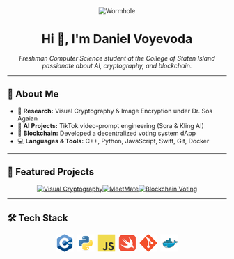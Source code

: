 
<div align="center">
  <img src="https://github.com/user-attachments/assets/b4bc8036-a450-4bc0-8b84-cbbf18fbe64d" alt="Wormhole" width="927"/>
</div>

<h1 align="center">Hi 👋, I'm <b>Daniel Voyevoda</b></h1>
<p align="center"><em>Freshman Computer Science student at the College of Staten Island passionate about AI, cryptography, and blockchain.</em></p>

---

## 🚀 About Me

- 🔬 **Research:** Visual Cryptography & Image Encryption under Dr. Sos Agaian  
- 🤖 **AI Projects:** TikTok video-prompt engineering (Sora & Kling AI)  
- 🔗 **Blockchain:** Developed a decentralized voting system dApp  
- 💻 **Languages & Tools:** C++, Python, JavaScript, Swift, Git, Docker

---

## 💼 Featured Projects

<div align="center">
  <a href="https://github.com/dvoyevoda/Bit-Plane-Decomposition-Visual-Cryptography" title="Visual Cryptography"><img src="https://img.shields.io/badge/Visual%20Cryptography-black?style=for-the-badge&logo=python" alt="Visual Cryptography"/></a><a href="https://github.com/dvoyevoda/MeetMate" title="MeetMate"><img src="https://img.shields.io/badge/MeetMate-black?style=for-the-badge&logo=python" alt="MeetMate"/></a><a href="https://github.com/dvoyevoda/Decentralized-Blockchain-Voting-System" title="Blockchain Voting"><img src="https://img.shields.io/badge/Blockchain%20Voting-black?style=for-the-badge&logo=ethereum" alt="Blockchain Voting"/></a>
</div>

---

## 🛠️ Tech Stack

<p align="center">
  <img src="https://raw.githubusercontent.com/devicons/devicon/master/icons/cplusplus/cplusplus-original.svg" alt="C++" width="40"/>&nbsp;
  <img src="https://raw.githubusercontent.com/devicons/devicon/master/icons/python/python-original.svg" alt="Python" width="40"/>&nbsp;
  <img src="https://raw.githubusercontent.com/devicons/devicon/master/icons/javascript/javascript-original.svg" alt="JavaScript" width="40"/>&nbsp;
  <img src="https://raw.githubusercontent.com/devicons/devicon/master/icons/swift/swift-original.svg" alt="Swift" width="40"/>&nbsp;
  <img src="https://raw.githubusercontent.com/devicons/devicon/master/icons/git/git-original.svg" alt="Git" width="40"/>&nbsp;
  <img src="https://raw.githubusercontent.com/devicons/devicon/master/icons/docker/docker-original.svg" alt="Docker" width="40"/>
</p>
